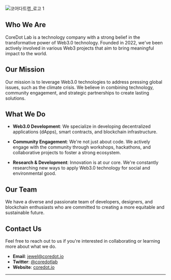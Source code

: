 ![코어다트랩_로고 1](https://github.com/CoredotLab/bifrost_validator/assets/141917797/a7bc4a65-f854-4256-9e4d-551547cd1dc7)


## Who We Are
CoreDot Lab is a technology company with a strong belief in the transformative power of Web3.0 technology. Founded in 2022, we've been actively involved in various Web3 projects that aim to bring meaningful impact to the world.

## Our Mission
Our mission is to leverage Web3.0 technologies to address pressing global issues, such as the climate crisis. We believe in combining technology, community engagement, and strategic partnerships to create lasting solutions.

## What We Do
- **Web3.0 Development**: We specialize in developing decentralized applications (dApps), smart contracts, and blockchain infrastructure.

- **Community Engagement**: We're not just about code. We actively engage with the community through workshops, hackathons, and collaborative projects to foster a strong ecosystem.

- **Research & Development**: Innovation is at our core. We're constantly researching new ways to apply Web3.0 technology for social and environmental good.

## Our Team
We have a diverse and passionate team of developers, designers, and blockchain enthusiasts who are committed to creating a more equitable and sustainable future.

## Contact Us
Feel free to reach out to us if you're interested in collaborating or learning more about what we do.

- **Email**: jewel@coredot.io
- **Twitter**: [@coredotlab](https://twitter.com/coredotlab)
- **Website**: [coredot.io](https://coredot.io/)

---
